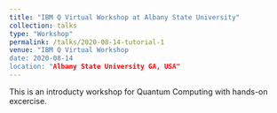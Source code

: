 ```yaml
---
title: "IBM Q Virtual Workshop at Albany State University"
collection: talks
type: "Workshop"
permalink: /talks/2020-08-14-tutorial-1
venue: "IBM Q Virtual Workshop
date: 2020-08-14
location: "Albany State University GA, USA"
---
```


This is an introducty workshop for Quantum Computing with hands-on excercise. 
